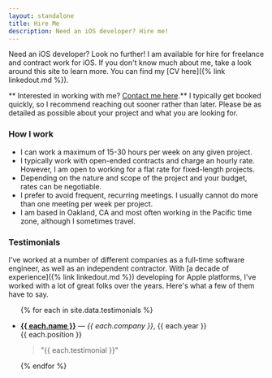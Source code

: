 ```yaml
---
layout: standalone
title: Hire Me
description: Need an iOS developer? Hire me!
---
```


Need an iOS developer? Look no further! I am available for hire for freelance and contract work for iOS. If you don't know much about me, take a look around this site to learn more. You can find my [CV here]({% link linkedout.md %}).

<div class="alert alert-primary pb-0 px-4 my-4" markdown="1">
**<i class="bi bi-star-fill"></i> Interested in working with me? <a href="{% link contact.md %}" class="alert-link">Contact me here</a>.** I typically get booked quickly, so I recommend reaching out sooner rather than later. Please be as detailed as possible about your project and what you are looking for.
</div>

### How I work

- I can work a maximum of 15-30 hours per week on any given project.
- I typically work with open-ended contracts and charge an hourly rate. However, I am open to working for a flat rate for fixed-length projects.
- Depending on the nature and scope of the project and your budget, rates can be negotiable.
- I prefer to avoid frequent, recurring meetings. I usually cannot do more than one meeting per week per project.
- I am based in Oakland, CA and most often working in the Pacific time zone, although I sometimes travel.

### Testimonials

I've worked at a number of different companies as a full-time software engineer, as well as an independent contractor. With [a decade of experience]({% link linkedout.md %}) developing for Apple platforms, I've worked with a lot of great folks over the years. Here's what a few of them have to say.

<ul class="list-unstyled">
{% for each in site.data.testimonials %}
    <li>
        <p>
            <i class="bi bi-star-fill text-secondary"></i>
            <b><a href="{{ each.link }}">{{ each.name }}</a></b> &mdash; <i>{{ each.company }}</i>, {{ each.year }}
            <br/>
            <span class="fw-light">{{ each.position }}</span>
        </p>
        <blockquote>"{{ each.testimonial }}"</blockquote>
    </li>
{% endfor %}
</ul>
